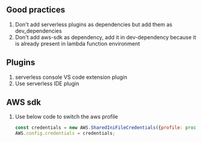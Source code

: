 ## Good practices

1.  Don't add serverless plugins as dependencies but add them as dev_dependencies
2.  Don't add aws-sdk as dependency, add it in dev-dependency because it is already present in lambda function environment


## Plugins

1. serverless console VS code extension plugin
2. Use serverless IDE plugin

## AWS sdk
1. Use below code to switch the aws profile
    ```js
    const credentials = new AWS.SharedIniFileCredentials({profile: process.env.profile });
    AWS.config.credentials = credentials;
   ```